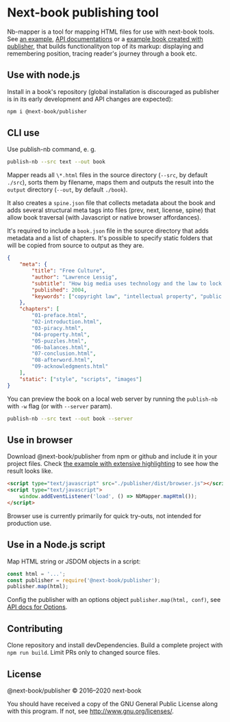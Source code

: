 # Next-book publishing tool

Nb-mapper is a tool for mapping HTML files for use with next-book tools. See [an example][example], [API documentations][api] or a [example book created with publisher][fc], that builds functionalityon top of its markup: displaying and remembering position, tracing reader's journey through a book etc.

## Use with node.js

Install in a book's repository (global installation is discouraged as publisher is in its early development and API changes are expected):

```sh
npm i @next-book/publisher
```

## CLI use

Use publish-nb command, e. g.

```sh
publish-nb --src text --out book
```

Mapper reads all `\*.html` files in the source directory (`--src`, by default `./src`), sorts them by filename, maps them and outputs the result into the `output` directory (`--out`, by default `./book`).

It also creates a `spine.json` file that collects metadata about the book and adds several structural meta tags into files (prev, next, license, spine) that allow book traversal (with Javascript or native browser affordances).

It's required to include a `book.json` file in the source directory that adds metadata and a list of chapters. It's possible to specify static folders that will be copied from source to output as they are.

```json
{
	"meta": {
		"title": "Free Culture",
		"author": "Lawrence Lessig",
		"subtitle": "How big media uses technology and the law to lock down culture and control creativity",
		"published": 2004,
		"keywords": ["copyright law", "intellectual property", "public domain", "web", "Napster"]
	},
	"chapters": [
		"01-preface.html",
		"02-introduction.html",
		"03-piracy.html",
		"04-property.html",
		"05-puzzles.html",
		"06-balances.html",
		"07-conclusion.html",
		"08-afterword.html",
		"09-acknowledgments.html"
	],
	"static": ["style", "scripts", "images"]
}
```

You can preview the book on a local web server by running the `publish-nb` with `-w` flag (or with `--server` param).

```sh
publish-nb --src text --out book --server
```

## Use in browser

Download @next-book/publisher from npm or github and include it in your project files. Check [the example with extensive highlighting][example] to see how the result looks like.

```html
<script type="text/javascript" src="./publisher/dist/browser.js"></script>
<script type="text/javascript">
	window.addEventListener('load', () => NbMapper.mapHtml());
</script>
```

Browser use is currently primarily for quick try-outs, not intended for production use.

## Use in a Node.js script

Map HTML string or JSDOM objects in a script:

```js
const html = '...';
const publisher = require('@next-book/publisher');
publisher.map(html);
```

Config the publisher with an options object `publisher.map(html, conf)`, see [API docs for Options][options].

## Contributing

Clone repository and install devDependencies. Build a complete project with `npm run build`. Limit PRs only to changed source files.

[fc]: https://github.com/next-book/free-culture/
[example]: http://next-book.github.io/publisher/
[api]: http://next-book.github.io/publisher/api
[options]: http://next-book.github.io/publisher/api/#options

## License

@next-book/publisher &copy; 2016–2020 next-book

You should have received a copy of the GNU General Public License along with this program. If not, see http://www.gnu.org/licenses/.
